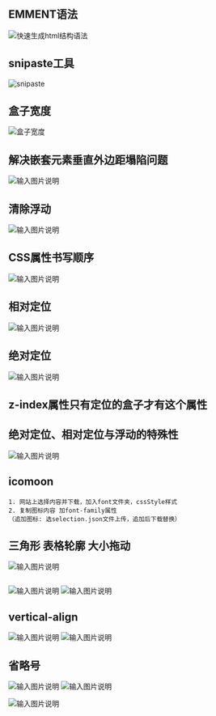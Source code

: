 ## EMMENT语法
![快速生成html结构语法](/imgs/2023-01-29/0Q6veYoON202wX4n.png)

## snipaste工具
![snipaste](/imgs/2023-02-07/kChDNtJduwd4bg4e.png)

## 盒子宽度
![盒子宽度  ](/imgs/2023-02-09/ahrAzHDZS1BFPcvJ.png)

## 解决嵌套元素垂直外边距塌陷问题
![输入图片说明](/imgs/2023-02-14/YgthyPLf8o5XWExd.png)

## 清除浮动
![输入图片说明](/imgs/2023-02-21/JwLQCrXQVigKtVZG.png)

## CSS属性书写顺序
![输入图片说明](/imgs/2023-02-22/Mf7uMfahRc6ZTVD2.png)

## 相对定位
![输入图片说明](/imgs/2023-02-22/XGTXjpkvqhih0Hsu.png)

## 绝对定位
![输入图片说明](/imgs/2023-02-22/SQueOBAUfyXcXkk2.png)

## z-index属性只有定位的盒子才有这个属性

## 绝对定位、相对定位与浮动的特殊性
![输入图片说明](/imgs/2023-02-22/pRi4gSPxLoIAKEhU.png)

## icomoon
```
1. 网站上选择内容并下载，加入font文件夹，cssStyle样式
2. 复制图标内容 加font-family属性
（追加图标: 选selection.json文件上传，追加后下载替换）
```

## 三角形 表格轮廓 大小拖动
![输入图片说明](/imgs/2023-02-27/LemJQy6RWQ62DUNf.png)
```
```
![输入图片说明](/imgs/2023-02-28/dd7qyHVFb2bciORE.png)
![输入图片说明](/imgs/2023-02-27/EPP20KwfVT00SIL9.png)

## vertical-align
![输入图片说明](/imgs/2023-02-27/JlBBvHtfDceuZzcI.png)
![输入图片说明](/imgs/2023-02-27/0BUfGveXzWwLR93j.png)

## 省略号
![输入图片说明](/imgs/2023-02-27/c34snI5NZcvDt2Ap.png)
![输入图片说明](/imgs/2023-02-27/iUJucny4qeA0TcGu.png)

![输入图片说明](/imgs/2023-02-28/wkVtKJpmD8f3EqQb.png)
<!--stackedit_data:
eyJoaXN0b3J5IjpbLTcwMTc4MzkyOSw4NjQ0MTQ5NzQsNTI3Mj
A4MTU4LC04ODE4MjM3NjUsLTE1OTE2ODIwNSwzNTQ2Njc3MzMs
LTU2NDY3MjQwNywtMzk3MjYyOTY2LC0yMDA4Njc0NjY3LC0yMD
Y2NTMxNjIyLDczMjA1NTMyOCwtMjYzOTc4OTY0LDkxNzM0NzY4
LDYzNjk2NDUyLC0yMDUzNDQ0MjAyLDE3NzA0MzQ2MTAsMTg4ND
E0Nzc1OSw4MDI1MjQzMzUsLTE2NDIwNTY1NDQsLTIwNTE2NTQy
MzBdfQ==
-->